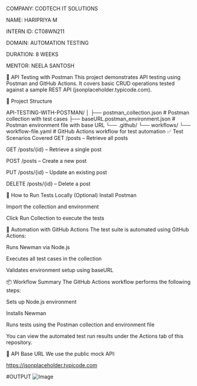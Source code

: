 COMPANY: CODTECH IT SOLUTIONS

NAME: HARIPRIYA M

INTERN ID: CT08WN211

DOMAIN: AUTOMATION TESTING

DURATION: 8 WEEKS

MENTOR: NEELA SANTOSH

📘 API Testing with Postman
This project demonstrates API testing using Postman and GitHub Actions. It covers basic CRUD operations tested against a sample REST API (jsonplaceholder.typicode.com).

📁 Project Structure

API-TESTING-WITH-POSTMAN/
│
├── postman_collection.json               # Postman collection with test cases
├── baseURL.postman_environment.json      # Postman environment file with base URL
└── .github/
    └── workflows/
        └── workflow-file.yaml            # GitHub Actions workflow for test automation
✅ Test Scenarios Covered
GET /posts – Retrieve all posts

GET /posts/{id} – Retrieve a single post

POST /posts – Create a new post

PUT /posts/{id} – Update an existing post

DELETE /posts/{id} – Delete a post

🧪 How to Run Tests Locally (Optional)
Install Postman

Import the collection and environment

Click Run Collection to execute the tests

🔄 Automation with GitHub Actions
The test suite is automated using GitHub Actions:

Runs Newman via Node.js

Executes all test cases in the collection

Validates environment setup using baseURL

📦 Workflow Summary
The GitHub Actions workflow performs the following steps:

Sets up Node.js environment

Installs Newman

Runs tests using the Postman collection and environment file

You can view the automated test run results under the Actions tab of this repository.

📌 API Base URL
We use the public mock API:

https://jsonplaceholder.typicode.com

#OUTPUT
![Image](https://github.com/user-attachments/assets/dede1c5a-a7cb-49e3-be75-5e1b198d7c3a)
